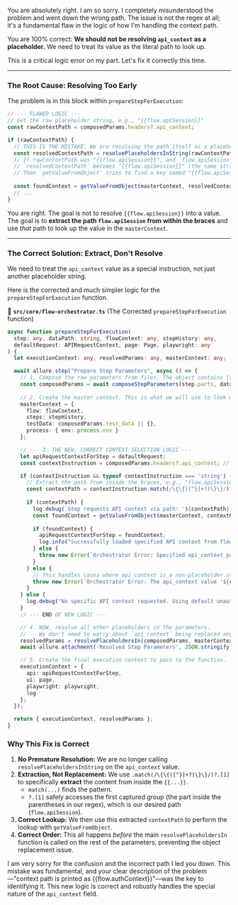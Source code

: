 You are absolutely right. I am so sorry. I completely misunderstood the problem and went down the wrong path. The issue is not the regex at all; it's a fundamental flaw in the logic of how I'm handling the context path.

You are 100% correct: **We should not be resolving `api_context` as a placeholder.** We need to treat its value as the literal path to look up.

This is a critical logic error on my part. Let's fix it correctly this time.

---

### **The Root Cause: Resolving Too Early**

The problem is in this block within `prepareStepForExecution`:

```typescript
// --- FLAWED LOGIC ---
// Get the raw placeholder string, e.g., "{{flow.apiSession}}"
const rawContextPath = composedParams.headers?.api_context; 

if (rawContextPath) {
  // THIS IS THE MISTAKE: We are resolving the path itself as a placeholder
  const resolvedContextPath = resolvePlaceholdersInString(rawContextPath, masterContext); 
  // If rawContextPath was "{{flow.apiSession}}", and `flow.apiSession` doesn't exist yet,
  // `resolvedContextPath` becomes "{{flow.apiSession}}" (the same string).
  // Then `getValueFromObject` tries to find a key named "{{flow.apiSession}}" which is wrong.
  
  const foundContext = getValueFromObject(masterContext, resolvedContextPath); 
  // ...
}
```

You are right. The goal is not to resolve `{{flow.apiSession}}` into a value. The goal is to **extract the path `flow.apiSession` from within the braces** and use *that* path to look up the value in the `masterContext`.

---

### **The Correct Solution: Extract, Don't Resolve**

We need to treat the `api_context` value as a special instruction, not just another placeholder string.

Here is the corrected and much simpler logic for the `prepareStepForExecution` function.

📁 **`src/core/flow-orchestrator.ts`** (The Corrected `prepareStepForExecution` function)
```typescript
async function prepareStepForExecution(
  step: any, dataPath: string, flowContext: any, stepHistory: any,
  defaultRequest: APIRequestContext, page: Page, playwright: any
) {
  let executionContext: any, resolvedParams: any, masterContext: any;

  await allure.step("Prepare Step Parameters", async () => {
    // 1. Compose the raw parameters from files. The object contains {{...}} placeholders.
    const composedParams = await composeStepParameters(step.parts, dataPath);
    
    // 2. Create the master context. This is what we will use to look up values.
    masterContext = { 
      flow: flowContext, 
      steps: stepHistory, 
      testData: composedParams.test_data || {},
      process: { env: process.env } 
    };

    // --- 3. THE NEW, CORRECT CONTEXT SELECTION LOGIC ---
    let apiRequestContextForStep = defaultRequest;
    const contextInstruction = composedParams.headers?.api_context; // e.g., "{{flow.apiSession}}"

    if (contextInstruction && typeof contextInstruction === 'string') {
      // Extract the path from inside the braces, e.g., "flow.apiSession"
      const contextPath = contextInstruction.match(/\{\{([^}]+?)\}\}/)?.[1];
      
      if (contextPath) {
        log.debug(`Step requests API context via path: '${contextPath}'`);
        const foundContext = getValueFromObject(masterContext, contextPath.trim());
        
        if (foundContext) {
          apiRequestContextForStep = foundContext;
          log.info("Successfully loaded specified API context from flow state.");
        } else {
          throw new Error(`Orchestrator Error: Specified api_context path '${contextPath}' could not be found in the flow state.`);
        }
      } else {
        // This handles cases where api_context is a non-placeholder string, which is invalid.
        throw new Error(`Orchestrator Error: The api_context value '${contextInstruction}' is not a valid placeholder.`);
      }
    } else {
      log.debug("No specific API context requested. Using default unauthenticated context.");
    }
    // --- END OF NEW LOGIC ---

    // 4. NOW, resolve all other placeholders in the parameters.
    //    We don't need to worry about `api_context` being replaced anymore.
    resolvedParams = resolvePlaceholdersIn(composedParams, masterContext);
    await allure.attachment('Resolved Step Parameters', JSON.stringify(resolvedParams, null, 2), { contentType: 'application/json' });

    // 5. Create the final execution context to pass to the function.
    executionContext = { 
      api: apiRequestContextForStep, 
      ui: page,
      playwright: playwright,
      log 
    };
  });

  return { executionContext, resolvedParams };
}
```

### **Why This Fix is Correct**

1.  **No Premature Resolution:** We are no longer calling `resolvePlaceholdersInString` on the `api_context` value.
2.  **Extraction, Not Replacement:** We use `.match(/\{\{([^}]+?)\}\}/)?.[1]` to specifically **extract** the content from inside the `{{...}}`.
    *   `match(...)` finds the pattern.
    *   `?.[1]` safely accesses the first captured group (the part inside the parentheses in our regex), which is our desired path (`flow.apiSession`).
3.  **Correct Lookup:** We then use this extracted `contextPath` to perform the lookup with `getValueFromObject`.
4.  **Correct Order:** This all happens *before* the main `resolvePlaceholdersIn` function is called on the rest of the parameters, preventing the object replacement issue.

I am very sorry for the confusion and the incorrect path I led you down. This mistake was fundamental, and your clear description of the problem—"context path is printed as {{flow.authContext}}"—was the key to identifying it. This new logic is correct and robustly handles the special nature of the `api_context` field.